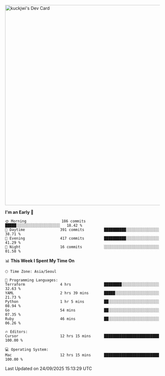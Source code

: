 <a href="https://app.daily.dev/kuckhwancho"><img src="https://api.daily.dev/devcards/v2/efef39c8028947428b3c0b486b9cd9b6.png?r=iz2&type=wide" width="652" alt="kuckjwi's Dev Card"/></a>

<!--START_SECTION:waka-->
**I'm an Early 🐤** 

```text
🌞 Morning                186 commits         █████░░░░░░░░░░░░░░░░░░░░   18.42 % 
🌆 Daytime                391 commits         ██████████░░░░░░░░░░░░░░░   38.71 % 
🌃 Evening                417 commits         ██████████░░░░░░░░░░░░░░░   41.29 % 
🌙 Night                  16 commits          ░░░░░░░░░░░░░░░░░░░░░░░░░   01.58 % 
```


📊 **This Week I Spent My Time On** 

```text
🕑︎ Time Zone: Asia/Seoul

💬 Programming Languages: 
Terraform                4 hrs               ████████░░░░░░░░░░░░░░░░░   32.63 % 
YAML                     2 hrs 39 mins       █████░░░░░░░░░░░░░░░░░░░░   21.73 % 
Python                   1 hr 5 mins         ██░░░░░░░░░░░░░░░░░░░░░░░   08.94 % 
Go                       54 mins             ██░░░░░░░░░░░░░░░░░░░░░░░   07.35 % 
Ruby                     46 mins             ██░░░░░░░░░░░░░░░░░░░░░░░   06.26 % 

🔥 Editors: 
Cursor                   12 hrs 15 mins      █████████████████████████   100.00 % 

💻 Operating System: 
Mac                      12 hrs 15 mins      █████████████████████████   100.00 % 
```


 Last Updated on 24/09/2025 15:13:29 UTC
<!--END_SECTION:waka-->
